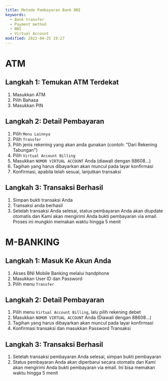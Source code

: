 ```yaml
---
title: Metode Pembayaran Bank BNI
keywords:
  - Bank transfer
  - Payment method
  - BNI
  - Virtual Account
modified: 2022-04-25 19:27
---
```


# ATM

## Langkah 1: Temukan ATM Terdekat

1. Masukkan ATM
2. Pilih Bahasa
3. Masukkan PIN

## Langkah 2: Detail Pembayaran

1. Pilih `Menu Lainnya`
2. Pilih `Transfer`
3. Pilih jenis rekening yang akan anda gunakan (contoh: "Dari Rekening Tabungan")
4. Pilih `Virtual Account Billing`
5. Masukkan `NOMOR VIRTUAL ACCOUNT` Anda (diawali dengan 88608...)
6. Tagihan yang harus dibayarkan akan muncul pada layar konfirmasi
7. Konfirmasi, apabila telah sesuai, lanjutkan transaksi

## Langkah 3: Transaksi Berhasil

1. Simpan bukti transaksi Anda
2. Transaksi anda berhasil
3. Setelah transaksi Anda selesai, status pembayaran Anda akan diupdate otomatis dan Kami akan mengirimi Anda bukti pembayaran via email. Proses ini mungkin memakan waktu hingga 5 menit


# M-BANKING

## Langkah 1: Masuk Ke Akun Anda

1. Akses BNI Mobile Banking melalui handphone
2. Masukkan User ID dan Password
3. Pilih menu `Transfer`

## Langkah 2: Detail Pembayaran

1. Pilih menu `Virtual Account Billing`, lalu pilih rekening debet
2. Masukkan `NOMOR VIRTUAL ACCOUNT` Anda (Diawali dengan 88608...)
3. Tagihan yang harus dibayarkan akan muncul pada layar konfirmasi
4. Konfirmasi transaksi dan masukkan Password Transaksi

## Langkah 3: Transaksi Berhasil

1. Setelah transaksi pembayaran Anda selesai, simpan bukti pembayaran
2. Status pembayaran Anda akan diperbarui secara otomatis dan Kami akan mengirimi Anda bukti pembayaran via email. Ini bisa memakan waktu hingga 5 menit

